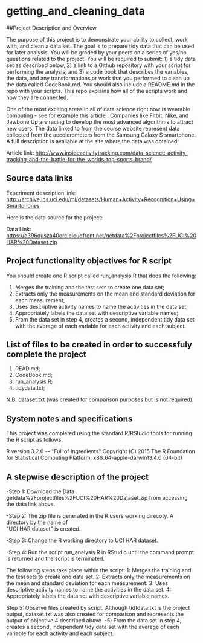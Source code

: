# getting_and_cleaning_data

##Project Description and Overview

The purpose of this project is to demonstrate your ability to collect, work with, and clean a data set. The goal is to prepare tidy data that can be used for later analysis. You will be graded by your peers on a series of yes/no questions related to the project. You will be required to submit: 1) a tidy data set as described below, 2) a link to a Github repository with your script for performing the analysis, and 3) a code book that describes the variables, the data, and any transformations or work that you performed to clean up the data called CodeBook.md. You should also include a README.md in the repo with your scripts. This repo explains how all of the scripts work and how they are connected.  

One of the most exciting areas in all of data science right now is wearable computing - see for example this article . Companies like Fitbit, Nike, and Jawbone Up are racing to develop the most advanced algorithms to attract new users. The data linked to from the course website represent data collected from the accelerometers from the Samsung Galaxy S smartphone. A full description is available at the site where the data was obtained: 

Article link: http://www.insideactivitytracking.com/data-science-activity-tracking-and-the-battle-for-the-worlds-top-sports-brand/


## Source data links

Experiment description link: http://archive.ics.uci.edu/ml/datasets/Human+Activity+Recognition+Using+Smartphones 

Here is the data source for the project: 

Data Link: https://d396qusza40orc.cloudfront.net/getdata%2Fprojectfiles%2FUCI%20HAR%20Dataset.zip 

## Project functionality objectives for R script

You should create one R script called run_analysis.R that does the following: 
1. Merges the training and the test sets to create one data set;
2. Extracts only the measurements on the mean and standard deviation for each measurement; 
3. Uses descriptive activity names to name the activities in the data set;
4. Appropriately labels the data set with descriptive variable names;
5. From the data set in step 4, creates a second, independent tidy data set with the average of each variable for each activity and each subject.

## List of files to be created in order to successfuly complete the project

1. READ.md; 
2. CodeBook.md;
3. run_analysis.R;
4. tidydata.txt;

N.B. dataset.txt  (was created for comparison purposes but is not required).


## System notes and specifications

This project was completed using the standard R/RStudio tools for running the R script as follows:

R version 3.2.0 -- "Full of Ingredients"
Copyright (C) 2015 The R Foundation for Statistical Computing
Platform: x86_64-apple-darwin13.4.0 (64-bit)


## A stepwise description of the project

-Step 1: Download the Data getdata%2Fprojectfiles%2FUCI%20HAR%20Dataset.zip from  accessing the data link above.

-Step 2: The zip file is generated in the R users working direcoty. A directory by the name of  
"UCI HAR dataset" is created. 

-Step 3: Change the R working directory to UCI HAR dataset.

-Step 4: Run the script run_analysis.R in RStudio until the command prompt is returned and the script is terminated.

The following steps take place within the script:
1: Merges the training and the test sets to create one data set.
2: Extracts only the measurements on the mean and standard deviation for each measurement. 
3: Uses descriptive activity names to name the activities in the data set.
4: Appropriately labels the data set with descriptive variable names.


Step 5: Observe files created by script. Although tidtdata.txt is the project output, dataset.txt was also 
created for comparison and represents the output of objective 4 described above. 
-5) From the data set in step 4, creates a second, independent tidy data set with the average of each variable for each activity and each subject.
